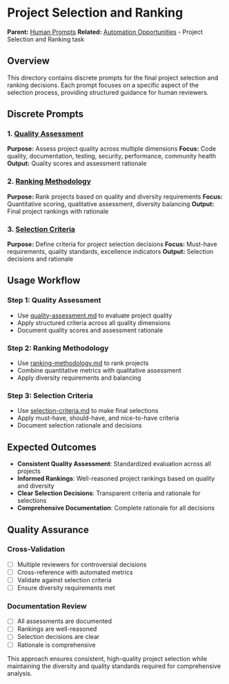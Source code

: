 # Project Selection and Ranking

**Parent:** [Human Prompts](../README.md)
**Related:** [Automation Opportunities](../../../phases/01-project-selection/AUTOMATION_OPPORTUNITIES.md) - Project Selection and Ranking task

## Overview

This directory contains discrete prompts for the final project selection and ranking decisions. Each prompt focuses on a specific aspect of the selection process, providing structured guidance for human reviewers.

## Discrete Prompts

### 1. [Quality Assessment](quality-assessment.md)
**Purpose:** Assess project quality across multiple dimensions
**Focus:** Code quality, documentation, testing, security, performance, community health
**Output:** Quality scores and assessment rationale

### 2. [Ranking Methodology](ranking-methodology.md)
**Purpose:** Rank projects based on quality and diversity requirements
**Focus:** Quantitative scoring, qualitative assessment, diversity balancing
**Output:** Final project rankings with rationale

### 3. [Selection Criteria](selection-criteria.md)
**Purpose:** Define criteria for project selection decisions
**Focus:** Must-have requirements, quality standards, excellence indicators
**Output:** Selection decisions and rationale

## Usage Workflow

### Step 1: Quality Assessment
- Use [quality-assessment.md](quality-assessment.md) to evaluate project quality
- Apply structured criteria across all quality dimensions
- Document quality scores and assessment rationale

### Step 2: Ranking Methodology
- Use [ranking-methodology.md](ranking-methodology.md) to rank projects
- Combine quantitative metrics with qualitative assessment
- Apply diversity requirements and balancing

### Step 3: Selection Criteria
- Use [selection-criteria.md](selection-criteria.md) to make final selections
- Apply must-have, should-have, and nice-to-have criteria
- Document selection rationale and decisions

## Expected Outcomes

- **Consistent Quality Assessment**: Standardized evaluation across all projects
- **Informed Rankings**: Well-reasoned project rankings based on quality and diversity
- **Clear Selection Decisions**: Transparent criteria and rationale for selections
- **Comprehensive Documentation**: Complete rationale for all decisions

## Quality Assurance

### Cross-Validation
- [ ] Multiple reviewers for controversial decisions
- [ ] Cross-reference with automated metrics
- [ ] Validate against selection criteria
- [ ] Ensure diversity requirements met

### Documentation Review
- [ ] All assessments are documented
- [ ] Rankings are well-reasoned
- [ ] Selection decisions are clear
- [ ] Rationale is comprehensive

This approach ensures consistent, high-quality project selection while maintaining the diversity and quality standards required for comprehensive analysis.
